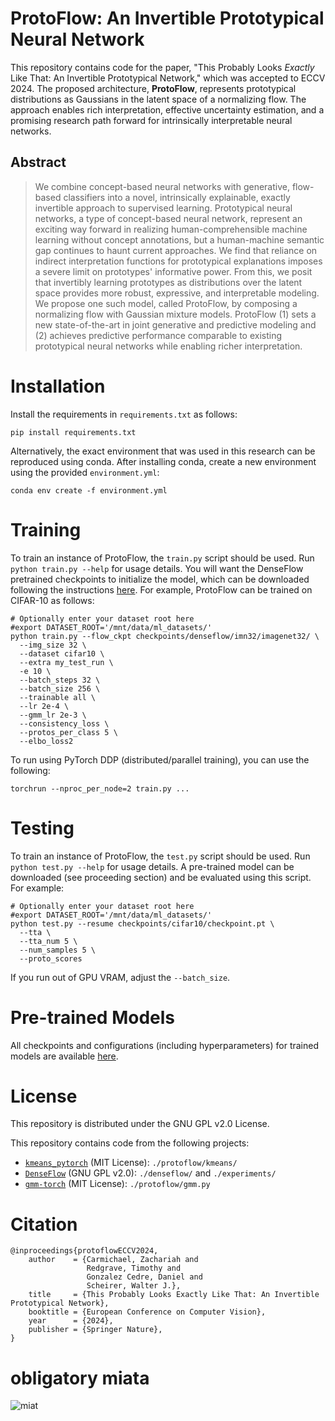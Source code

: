 # ProtoFlow: An Invertible Prototypical Neural Network
This repository contains code for the paper, "This Probably Looks _Exactly_ Like That: An Invertible Prototypical
Network," which was accepted to ECCV 2024. The proposed architecture, **ProtoFlow**, represents prototypical
distributions as Gaussians in the latent space of a normalizing flow. The approach enables rich interpretation,
effective uncertainty estimation, and a promising research path forward for intrinsically interpretable neural networks.

## Abstract

> We combine concept-based neural networks with generative, flow-based classifiers into a novel, intrinsically
explainable, exactly invertible approach to supervised learning. Prototypical neural networks, a type of concept-based
neural network, represent an exciting way forward in realizing human-comprehensible machine learning without concept
annotations, but a human-machine semantic gap continues to haunt current approaches. We find that reliance on indirect
interpretation functions for prototypical explanations imposes a severe limit on prototypes' informative power. From
this, we posit that invertibly learning prototypes as distributions over the latent space provides more robust,
expressive, and interpretable modeling. We propose one such model, called ProtoFlow, by composing a normalizing flow
with Gaussian mixture models. ProtoFlow (1) sets a new state-of-the-art in joint generative and predictive modeling and
(2) achieves predictive performance comparable to existing prototypical neural networks while enabling richer
interpretation.


# Installation

Install the requirements in `requirements.txt` as follows:

```shell
pip install requirements.txt
```

Alternatively, the exact environment that was used in this research can be reproduced using conda. After installing
conda, create a new environment using the provided `environment.yml`:
```shell
conda env create -f environment.yml
```

# Training
To train an instance of ProtoFlow, the `train.py` script should be used. Run `python train.py --help` for usage details.
You will want the DenseFlow pretrained checkpoints to initialize the model, which can be downloaded following the
instructions [here](https://github.com/matejgrcic/DenseFlow?tab=readme-ov-file#model-weights).
For example, ProtoFlow can be trained on CIFAR-10 as follows:
```shell
# Optionally enter your dataset root here
#export DATASET_ROOT='/mnt/data/ml_datasets/'
python train.py --flow_ckpt checkpoints/denseflow/imn32/imagenet32/ \
  --img_size 32 \
  --dataset cifar10 \
  --extra my_test_run \
  -e 10 \
  --batch_steps 32 \
  --batch_size 256 \
  --trainable all \
  --lr 2e-4 \
  --gmm_lr 2e-3 \
  --consistency_loss \
  --protos_per_class 5 \
  --elbo_loss2
```

To run using PyTorch DDP (distributed/parallel training), you can use the following:
```shell
torchrun --nproc_per_node=2 train.py ...
```

# Testing
To train an instance of ProtoFlow, the `test.py` script should be used. Run `python test.py --help` for usage details.
A pre-trained model can be downloaded (see proceeding section) and be evaluated using this script. For example:
```shell
# Optionally enter your dataset root here
#export DATASET_ROOT='/mnt/data/ml_datasets/'
python test.py --resume checkpoints/cifar10/checkpoint.pt \
  --tta \
  --tta_num 5 \
  --num_samples 5 \
  --proto_scores
```

If you run out of GPU VRAM, adjust the `--batch_size`.

# Pre-trained Models

All checkpoints and configurations (including hyperparameters) for trained models are available
[here](https://drive.google.com/drive/folders/1cu4aFc7uQMF4YfY_eipEQX_Pxi20PUOT?usp=sharing).

# License

This repository is distributed under the GNU GPL v2.0 License.

This repository contains code from the following projects:
- [`kmeans_pytorch`](https://github.com/subhadarship/kmeans_pytorch) (MIT License): `./protoflow/kmeans/`
- [`DenseFlow`](https://github.com/matejgrcic/DenseFlow) (GNU GPL v2.0): `./denseflow/` and `./experiments/`
- [`gmm-torch`](https://github.com/ldeecke/gmm-torch) (MIT License): `./protoflow/gmm.py`

# Citation

```text
@inproceedings{protoflowECCV2024,
    author    = {Carmichael, Zachariah and
                 Redgrave, Timothy and
                 Gonzalez Cedre, Daniel and
                 Scheirer, Walter J.},
    title     = {This Probably Looks Exactly Like That: An Invertible Prototypical Network},
    booktitle = {European Conference on Computer Vision},
    year      = {2024},
    publisher = {Springer Nature},
}
```

# obligatory miata
![miat](./miat.png)
